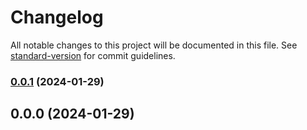 # Changelog

All notable changes to this project will be documented in this file. See [standard-version](https://github.com/conventional-changelog/standard-version) for commit guidelines.

### [0.0.1](https://github.com/VikaScherban/base-app/compare/v0.0.0...v0.0.1) (2024-01-29)

## 0.0.0 (2024-01-29)
